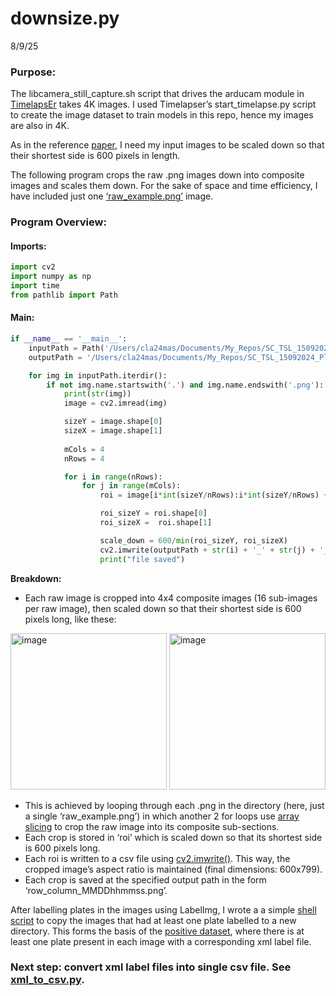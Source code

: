 # downsize.py

8/9/25

### Purpose:

The libcamera_still_capture.sh script that drives the arducam module in
[TimelapsEr](https://github.com/SamuelClucas/SC_TSL_09092024_TimelapsEr/tree/main)
takes 4K images. I used Timelapser’s start_timelapse.py script to create
the image dataset to train models in this repo, hence my images are also
in 4K.

As in the reference [paper](https://arxiv.org/pdf/1506.01497), I need my
input images to be scaled down so that their shortest side is 600 pixels
in length.

The following program crops the raw .png images down into composite
images and scales them down. For the sake of space and time efficiency,
I have included just one
[‘raw_example.png’](../../../train/images/raw_example/raw_example.png)
image.

### Program Overview:

#### Imports:

``` python
import cv2
import numpy as np
import time
from pathlib import Path
```

#### Main:

``` python
if __name__ == '__main__':
    inputPath = Path('/Users/cla24mas/Documents/My_Repos/SC_TSL_15092024_Plate_Detect/train/images/raw_example/')
    outputPath = '/Users/cla24mas/Documents/My_Repos/SC_TSL_15092024_Plate_Detect/train/images/raw_example/downsized/'

    for img in inputPath.iterdir():
        if not img.name.startswith('.') and img.name.endswith('.png'):
            print(str(img))
            image = cv2.imread(img)

            sizeY = image.shape[0]
            sizeX = image.shape[1]
            
            mCols = 4
            nRows = 4

            for i in range(nRows):
                for j in range(mCols):
                    roi = image[i*int(sizeY/nRows):i*int(sizeY/nRows) + int(sizeY/nRows) , j*int(sizeX/mCols):j*int(sizeX/mCols) + int(sizeX/mCols)]

                    roi_sizeY = roi.shape[0]
                    roi_sizeX =  roi.shape[1]

                    scale_down = 600/min(roi_sizeY, roi_sizeX)
                    cv2.imwrite(outputPath + str(i) + '_' + str(j) + '_' + img.name, cv2.resize(roi, None, fx = scale_down, fy = scale_down, interpolation = cv2.INTER_LINEAR))
                    print("file saved")
```

**Breakdown:**  
- Each raw image is cropped into 4x4 composite images (16 sub-images per
raw image), then scaled down so that their shortest side is 600 pixels
long, like these:

<img src="../../../train/images/mixed/0_0_0916161659.png" width="250"
alt="image" />
<img src="../../../train/images/mixed/0_1_0916161726.png" width="250"
alt="image" />

- This is achieved by looping through each .png in the directory (here,
  just a single ‘raw_example.png’) in which another 2 for loops use
  [array
  slicing](https://www.w3schools.com/python/numpy/numpy_array_slicing.asp)
  to crop the raw image into its composite sub-sections.
- Each crop is stored in ‘roi’ which is scaled down so that its shortest
  side is 600 pixels long.
- Each roi is written to a csv file using
  [cv2.imwrite()](https://www.geeksforgeeks.org/python-opencv-cv2-imwrite-method/).
  This way, the cropped image’s aspect ratio is maintained (final
  dimensions: 600x799).
- Each crop is saved at the specified output path in the form
  ‘row_column_MMDDhhmmss.png’.

After labelling plates in the images using LabelImg, I wrote a a simple
[shell script](delete_unlabelled.sh) to copy the images that had at
least one plate labelled to a new directory. This forms the basis of the
[positive dataset](../../../train/images/positives), where there is at
least one plate present in each image with a corresponding xml label
file.

### Next step: convert xml label files into single csv file. See [xml_to_csv.py](xml_to_csv.md).
